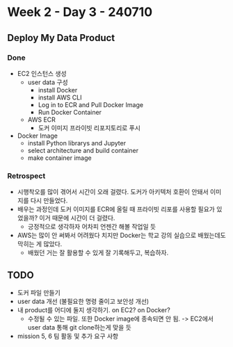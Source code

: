 # Week 2 - Day 3 - 240710

## Deploy My Data Product 
### Done
- EC2 인스턴스 생성
    - user data 구성
        - install Docker
        - install AWS CLI
        - Log in to ECR and Pull Docker Image
        - Run Docker Container
    - AWS ECR
        - 도커 이미지 프라이빗 리포지토리로 푸시
- Docker Image
    - install Python librarys and Jupyter
    - select architecture and build container
    - make container image

### Retrospect
- 시행착오를 많이 겪어서 시간이 오래 걸렸다. 도커가 아키텍처 호환이 안돼서 이미지를 다시 만들었다.
- 배우는 과정인데 도커 이미지를 ECR에 올릴 때 프라이빗 리포를 사용할 필요가 있었을까? 이거 때문에 시간이 더 걸렸다.
    - 긍정적으로 생각하자 어차피 언젠간 해볼 작업일 듯
- AWS는 많이 안 써봐서 어려웠다 치지만 Docker는 학교 강의 실습으로 배웠는데도 막히는 게 많았다.
    - 배웠던 거는 잘 활용할 수 있게 잘 기록해두고, 복습하자.

## TODO
- 도커 파일 만들기
- user data 개선 (불필요한 명령 줄이고 보안성 개선)
- 내 product를 어디에 둘지 생각하기. on EC2? on Docker?
    - 수정될 수 있는 파일. 또한 Docker image에 종속되면 안 됨. -> EC2에서 user data 통해 git clone하는게 맞을 듯
- mission 5, 6 팀 활동 및 추가 요구 사항